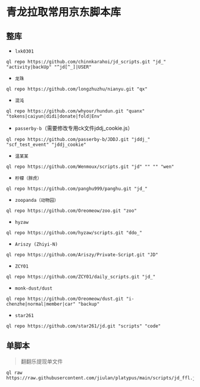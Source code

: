 # 青龙拉取常用京东脚本库

## 整库
- `lxk0301`
```
ql repo https://github.com/chinnkarahoi/jd_scripts.git "jd_" "activity|backUp" "^jd[^_]|USER"
```
- `龙珠`
```
ql repo https://github.com/longzhuzhu/nianyu.git "qx"
```
- `混沌`
```
ql repo https://github.com/whyour/hundun.git "quanx" "tokens|caiyun|didi|donate|fold|Env"
```
- `passerby-b`（需要修改专用ck文件jddj_cookie.js）
```
ql repo https://github.com/passerby-b/JDDJ.git "jddj_" "scf_test_event" "jddj_cookie"
```
- `温某某`
```
ql repo https://github.com/Wenmoux/scripts.git "jd" "" "" "wen"
```
- `柠檬（胖虎）`
```
ql repo https://github.com/panghu999/panghu.git "jd_"
```
- `zoopanda（动物园）`
```
ql repo https://github.com/Oreomeow/zoo.git "zoo"
```
- `hyzaw`
```
ql repo https://github.com/hyzaw/scripts.git "ddo_"
```
- `Ariszy (Zhiyi-N)`
```
ql repo https://github.com/Ariszy/Private-Script.git "JD"
```
- `ZCY01`
```
ql repo https://github.com/ZCY01/daily_scripts.git "jd_"
```
- `monk-dust/dust`
```
ql repo https://github.com/Oreomeow/dust.git "i-chenzhe|normal|member|car" "backup"
```
- `star261`
```
ql repo https://github.com/star261/jd.git "scripts" "code" 
```

## 单脚本
> 翻翻乐提现单文件
```
ql raw https://raw.githubusercontent.com/jiulan/platypus/main/scripts/jd_ffl.js
```
